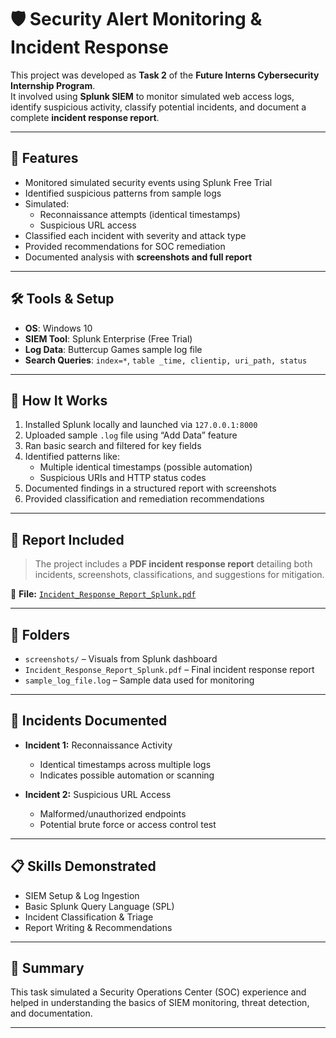 # 🛡️ Security Alert Monitoring & Incident Response

This project was developed as **Task 2** of the **Future Interns Cybersecurity Internship Program**.  
It involved using **Splunk SIEM** to monitor simulated web access logs, identify suspicious activity, classify potential incidents, and document a complete **incident response report**.

---

## 🚀 Features

- Monitored simulated security events using Splunk Free Trial  
- Identified suspicious patterns from sample logs  
- Simulated:
  - Reconnaissance attempts (identical timestamps)  
  - Suspicious URL access  
- Classified each incident with severity and attack type  
- Provided recommendations for SOC remediation  
- Documented analysis with **screenshots and full report**

---

## 🛠️ Tools & Setup

- **OS**: Windows 10  
- **SIEM Tool**: Splunk Enterprise (Free Trial)  
- **Log Data**: Buttercup Games sample log file  
- **Search Queries**: `index=*`, `table _time, clientip, uri_path, status`

---

## 🧪 How It Works

1. Installed Splunk locally and launched via `127.0.0.1:8000`  
2. Uploaded sample `.log` file using “Add Data” feature  
3. Ran basic search and filtered for key fields  
4. Identified patterns like:
   - Multiple identical timestamps (possible automation)  
   - Suspicious URIs and HTTP status codes  
5. Documented findings in a structured report with screenshots  
6. Provided classification and remediation recommendations

---

## 📄 Report Included

> The project includes a **PDF incident response report** detailing both incidents, screenshots, classifications, and suggestions for mitigation.

📄 **File:** [`Incident_Response_Report_Splunk.pdf`](./Incident_Response_Report_Splunk.pdf)

---

## 📁 Folders

- `screenshots/` – Visuals from Splunk dashboard  
- `Incident_Response_Report_Splunk.pdf` – Final incident response report   
- `sample_log_file.log` – Sample data used for monitoring

---

## 🔐 Incidents Documented

- **Incident 1:** Reconnaissance Activity  
  - Identical timestamps across multiple logs  
  - Indicates possible automation or scanning
    
- **Incident 2:** Suspicious URL Access  
  - Malformed/unauthorized endpoints  
  - Potential brute force or access control test

---

## 📋 Skills Demonstrated

- SIEM Setup & Log Ingestion  
- Basic Splunk Query Language (SPL)  
- Incident Classification & Triage  
- Report Writing & Recommendations

---

## 📎 Summary

This task simulated a Security Operations Center (SOC) experience and helped in understanding the basics of SIEM monitoring, threat detection, and documentation.

---

